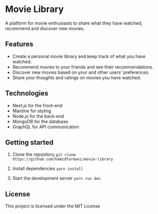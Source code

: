 # Movie Library

A platform for movie enthusiasts to share what they have watched, recommend and discover new movies.

## Features

- Create a personal movie library and keep track of what you have watched.
- Recommend movies to your friends and see their recommendations.
- Discover new movies based on your and other users' preferences.
- Share your thoughts and ratings on movies you have watched.

## Technologies

- Next.js for the front-end
- Mantine for styling
- Node.js for the back-end
- MongoDB for the database
- GraphQL for API communication

## Getting started

1. Clone the repository
   `git clone https://github.com/hamidfarmani/movie-library`

2. Install dependencies
   `yarn install`

3. Start the development server
   `yarn run dev`

## License

This project is licensed under the MIT License
